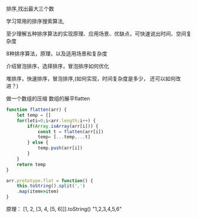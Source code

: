 排序,找出最大三个数

学习常用的排序搜索算法,

至少理解五种排序算法的实现原理、应用场景、优缺点，可快速说出时间、空间复杂度

8种排序算法，原理，以及适用场景和复杂度

介绍冒泡排序，选择排序，冒泡排序如何优化

堆排序，快速排序，冒泡排序,(如何实现，时间复杂度是多少， 还可以如何改进？)

做一个数组的压缩
数组的展平flatten
```javascript
function flatten(arr) {
	let temp = []
	for(leti=0;i<arr.length;i++) {
		if(Array.isArray(arr[i])) {
			const t = flatten(arr[i])
			temp= [...temp,...t]
		} else {
			temp.push(arr[i])
		}
	}
	return temp
}
```

```javascript
arr.prototype.flat = function() {
	this.toString().split(',')
	.map(item=>item)
}
```
原理： [1, 2, [3, 4, [5, 6]]].toString() "1,2,3,4,5,6"

